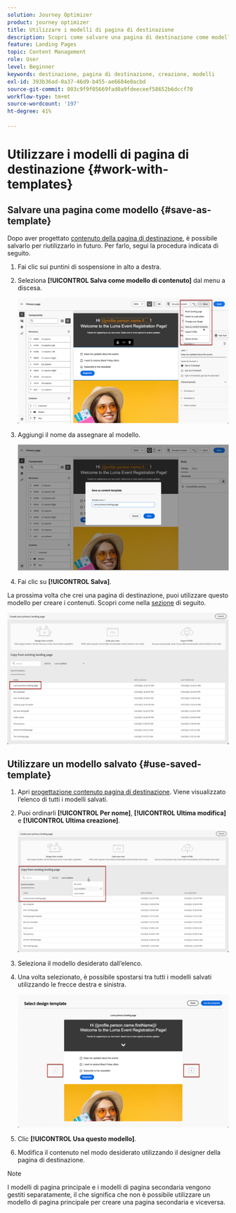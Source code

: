 ```yaml
---
solution: Journey Optimizer
product: journey optimizer
title: Utilizzare i modelli di pagina di destinazione
description: Scopri come salvare una pagina di destinazione come modello e riutilizzarla in Journey Optimizer
feature: Landing Pages
topic: Content Management
role: User
level: Beginner
keywords: destinazione, pagina di destinazione, creazione, modelli
exl-id: 393b36ad-0a37-46d9-b455-ae6684e0acbd
source-git-commit: 803c9f9f05669fad0a9fdeeceef58652b6dccf70
workflow-type: tm+mt
source-wordcount: '197'
ht-degree: 41%

---
```


# Utilizzare i modelli di pagina di destinazione {#work-with-templates}

## Salvare una pagina come modello {#save-as-template}

Dopo aver progettato [contenuto della pagina di destinazione](lp-content.md), è possibile salvarlo per riutilizzarlo in futuro. Per farlo, segui la procedura indicata di seguito.

1. Fai clic sui puntini di sospensione in alto a destra.

1. Seleziona **[!UICONTROL Salva come modello di contenuto]** dal menu a discesa.

   ![](assets/lp_designer-save-template.png)

1. Aggiungi il nome da assegnare al modello.

   ![](assets/lp_designer-template-name.png)

1. Fai clic su **[!UICONTROL Salva]**.

La prossima volta che crei una pagina di destinazione, puoi utilizzare questo modello per creare i contenuti. Scopri come nella [sezione](#use-saved-template) di seguito.

![](assets/lp_designer-saved-template.png)

## Utilizzare un modello salvato {#use-saved-template}

1. Apri [progettazione contenuto pagina di destinazione](design-lp.md). Viene visualizzato l’elenco di tutti i modelli salvati.

1. Puoi ordinarli **[!UICONTROL Per nome]**, **[!UICONTROL Ultima modifica]** e **[!UICONTROL Ultima creazione]**.

   ![](assets/lp_designer-saved-templates.png)

1. Seleziona il modello desiderato dall’elenco.

1. Una volta selezionato, è possibile spostarsi tra tutti i modelli salvati utilizzando le frecce destra e sinistra.

   ![](assets/lp_designer-saved-templates-navigate.png)

1. Clic **[!UICONTROL Usa questo modello]**.

1. Modifica il contenuto nel modo desiderato utilizzando il designer della pagina di destinazione.

>[!NOTE]
>
>I modelli di pagina principale e i modelli di pagina secondaria vengono gestiti separatamente, il che significa che non è possibile utilizzare un modello di pagina principale per creare una pagina secondaria e viceversa.
